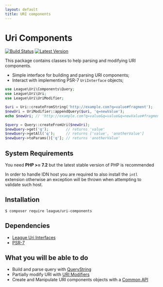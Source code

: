 ```yaml
---
layout: default
title: URI components
---
```


Uri Components
=======

[![Build Status](https://img.shields.io/travis/thephpleague/uri/master.svg?style=flat-square)](https://travis-ci.org/thephpleague/uri-components)
[![Latest Version](https://img.shields.io/github/release/thephpleague/uri-components.svg?style=flat-square)](https://github.com/thephpleague/uri-components/releases)

This package contains classes to help parsing and modifying URI components.

- Simple interface for building and parsing URI components;
- Interact with implementing PSR-7 `UriInterface` objects;

~~~php
use League\Uri\Components\Query;
use League\Uri\Uri;
use League\Uri\UriModifier;

$uri = Uri::createFromString('http://example.com?q=value#fragment');
$newUri = UriModifier::appendQuery($uri, 'q=newValue');
echo $newUri; // 'http://example.com?q=value&q=value&q=newValue#fragment';

$query = Query::createFromUri($newUri);
$newQuery->get('q');        // returns 'value'
$newQuery->getAll('q');     // returns ['value', 'anotherValue']
$newQuery->toParams()['q']; // returns 'anotherValue'
~~~

System Requirements
-------

You need **PHP >= 7.2** but the latest stable version of PHP is recommended

<p class="message-warning">In order to handle IDN host you are required to also install the <code>intl</code> extension otherwise an exception will be thrown when attempting to validate such host.</p>

Installation
--------

~~~
$ composer require league/uri-components
~~~

Dependencies
-------

- [League Uri Interfaces](https://github.com/thephpleague/uri-interfaces)
- [PSR-7](http://www.php-fig.org/psr/psr-7/)

What you will be able to do
--------

- Build and parse query with [QueryString](/components/2.0/querystring/)
- Partially modify URI with [URI Modifiers](/components/2.0/modifiers/)
- Create and Manipulate URI components objects with a [Common API](/components/2.0/api/)
